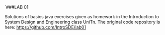  
`###LAB 01 

 Solutions of basics java exercises given as homework in the Introduction to System Design and Engineering class
 UniTn. The original code repository is here: https://github.com/IntroSDE/lab01


